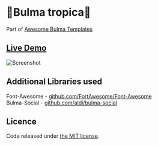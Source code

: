# 🍍Bulma tropica🍍

Part of [Awesome Bulma Templates](https://github.com/aldi/awesome-bulma-templates)

## [Live Demo](https://restylianos.github.io/bulma-tropico-template/)

![Screenshot](https://github.com/restylianos/bulma-tropico-template/blob/main/images/screenshot.png)

## Additional Libraries used

Font-Awesome - [github.com/FortAwesome/Font-Awesome](https://github.com/FortAwesome/Font-Awesome)  
Bulma-Social - [github.com/aldi/bulma-social](https://github.com/aldi/bulma-social)

## Licence

Code released under [the MIT license](https://github.com/restylianos/bulma-tropico-template/blob/main/LICENSE).
